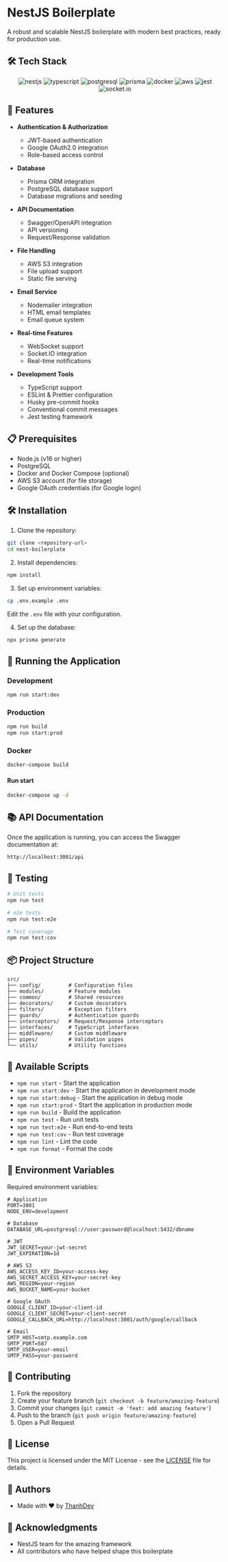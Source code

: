 # NestJS Boilerplate

A robust and scalable NestJS boilerplate with modern best practices, ready for production use.

## 🛠️ Tech Stack

<div align="center">
  <img src="https://img.shields.io/badge/nestjs-E0234E?style=for-the-badge&logo=nestjs&logoColor=white" alt="nestjs" />
  <img src="https://img.shields.io/badge/typescript-3178C6?style=for-the-badge&logo=typescript&logoColor=white" alt="typescript" />
  <img src="https://img.shields.io/badge/postgresql-4169E1?style=for-the-badge&logo=postgresql&logoColor=white" alt="postgresql" />
  <img src="https://img.shields.io/badge/prisma-2D3748?style=for-the-badge&logo=prisma&logoColor=white" alt="prisma" />
  <img src="https://img.shields.io/badge/docker-2496ED?style=for-the-badge&logo=docker&logoColor=white" alt="docker" />
  <img src="https://img.shields.io/badge/aws-232F3E?style=for-the-badge&logo=amazonaws&logoColor=white" alt="aws" />
  <img src="https://img.shields.io/badge/jest-C21325?style=for-the-badge&logo=jest&logoColor=white" alt="jest" />
  <img src="https://img.shields.io/badge/socket.io-010101?style=for-the-badge&logo=socket.io&logoColor=white" alt="socket.io" />
</div>

## 🚀 Features

- **Authentication & Authorization**

  - JWT-based authentication
  - Google OAuth2.0 integration
  - Role-based access control

- **Database**

  - Prisma ORM integration
  - PostgreSQL database support
  - Database migrations and seeding

- **API Documentation**

  - Swagger/OpenAPI integration
  - API versioning
  - Request/Response validation

- **File Handling**

  - AWS S3 integration
  - File upload support
  - Static file serving

- **Email Service**

  - Nodemailer integration
  - HTML email templates
  - Email queue system

- **Real-time Features**

  - WebSocket support
  - Socket.IO integration
  - Real-time notifications

- **Development Tools**
  - TypeScript support
  - ESLint & Prettier configuration
  - Husky pre-commit hooks
  - Conventional commit messages
  - Jest testing framework

## 📋 Prerequisites

- Node.js (v16 or higher)
- PostgreSQL
- Docker and Docker Compose (optional)
- AWS S3 account (for file storage)
- Google OAuth credentials (for Google login)

## 🛠️ Installation

1. Clone the repository:

```bash
git clone <repository-url>
cd nest-boilerplate
```

2. Install dependencies:

```bash
npm install
```

3. Set up environment variables:

```bash
cp .env.example .env
```

Edit the `.env` file with your configuration.

4. Set up the database:

```bash
npx prisma generate
```

## 🚀 Running the Application

### Development

```bash
npm run start:dev
```

### Production

```bash
npm run build
npm run start:prod
```

### Docker

```bash
docker-compose build
```

#### Run start

```bash
docker-compose up -d
```

## 📚 API Documentation

Once the application is running, you can access the Swagger documentation at:

```
http://localhost:3001/api
```

## 🧪 Testing

```bash
# Unit tests
npm run test

# e2e tests
npm run test:e2e

# Test coverage
npm run test:cov
```

## 📦 Project Structure

```
src/
├── config/         # Configuration files
├── modules/        # Feature modules
├── common/         # Shared resources
├── decorators/     # Custom decorators
├── filters/        # Exception filters
├── guards/         # Authentication guards
├── interceptors/   # Request/Response interceptors
├── interfaces/     # TypeScript interfaces
├── middleware/     # Custom middleware
├── pipes/          # Validation pipes
└── utils/          # Utility functions
```

## 🔧 Available Scripts

- `npm run start` - Start the application
- `npm run start:dev` - Start the application in development mode
- `npm run start:debug` - Start the application in debug mode
- `npm run start:prod` - Start the application in production mode
- `npm run build` - Build the application
- `npm run test` - Run unit tests
- `npm run test:e2e` - Run end-to-end tests
- `npm run test:cov` - Run test coverage
- `npm run lint` - Lint the code
- `npm run format` - Format the code

## 🔐 Environment Variables

Required environment variables:

```env
# Application
PORT=3001
NODE_ENV=development

# Database
DATABASE_URL=postgresql://user:password@localhost:5432/dbname

# JWT
JWT_SECRET=your-jwt-secret
JWT_EXPIRATION=1d

# AWS S3
AWS_ACCESS_KEY_ID=your-access-key
AWS_SECRET_ACCESS_KEY=your-secret-key
AWS_REGION=your-region
AWS_BUCKET_NAME=your-bucket

# Google OAuth
GOOGLE_CLIENT_ID=your-client-id
GOOGLE_CLIENT_SECRET=your-client-secret
GOOGLE_CALLBACK_URL=http://localhost:3001/auth/google/callback

# Email
SMTP_HOST=smtp.example.com
SMTP_PORT=587
SMTP_USER=your-email
SMTP_PASS=your-password
```

## 🤝 Contributing

1. Fork the repository
2. Create your feature branch (`git checkout -b feature/amazing-feature`)
3. Commit your changes (`git commit -m 'feat: add amazing feature'`)
4. Push to the branch (`git push origin feature/amazing-feature`)
5. Open a Pull Request

## 📝 License

This project is licensed under the MIT License - see the [LICENSE](LICENSE) file for details.

## 👥 Authors

- Made with ♥ by [ThanhDev](https://www.facebook.com/thanh.vophuoc.50)

## 🙏 Acknowledgments

- NestJS team for the amazing framework
- All contributors who have helped shape this boilerplate
